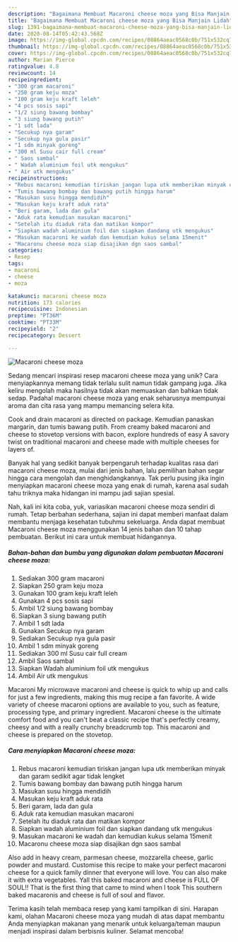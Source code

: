 ```yaml
---
description: "Bagaimana Membuat Macaroni cheese moza yang Bisa Manjain Lidah"
title: "Bagaimana Membuat Macaroni cheese moza yang Bisa Manjain Lidah"
slug: 1391-bagaimana-membuat-macaroni-cheese-moza-yang-bisa-manjain-lidah
date: 2020-08-14T05:42:43.568Z
image: https://img-global.cpcdn.com/recipes/08864aeac0568c0b/751x532cq70/macaroni-cheese-moza-foto-resep-utama.jpg
thumbnail: https://img-global.cpcdn.com/recipes/08864aeac0568c0b/751x532cq70/macaroni-cheese-moza-foto-resep-utama.jpg
cover: https://img-global.cpcdn.com/recipes/08864aeac0568c0b/751x532cq70/macaroni-cheese-moza-foto-resep-utama.jpg
author: Marian Pierce
ratingvalue: 4.8
reviewcount: 14
recipeingredient:
- "300 gram macaroni"
- "250 gram keju moza"
- "100 gram keju kraft leleh"
- "4 pcs sosis sapi"
- "1/2 siung bawang bombay"
- "3 siung bawang putih"
- "1 sdt lada"
- "Secukup nya garam"
- "Secukup nya gula pasir"
- "1 sdm minyak goreng"
- "300 ml Susu cair full cream"
- " Saos sambal"
- " Wadah aluminium foil utk mengukus"
- " Air utk mengukus"
recipeinstructions:
- "Rebus macaroni kemudian tiriskan jangan lupa utk memberikan minyak dan garam sedikit agar tidak lengket"
- "Tumis bawang bombay dan bawang putih hingga harum"
- "Masukan susu hingga mendidih"
- "Masukan keju kraft aduk rata"
- "Beri garam, lada dan gula"
- "Aduk rata kemudian masukan macaroni"
- "Setelah itu diaduk rata dan matikan kompor"
- "Siapkan wadah aluminium foil dan siapkan dandang utk mengukus"
- "Masukan macaroni ke wadah dan kemudian kukus selama 15menit"
- "Macaronu cheese moza siap disajikan dgn saos sambal"
categories:
- Resep
tags:
- macaroni
- cheese
- moza

katakunci: macaroni cheese moza 
nutrition: 173 calories
recipecuisine: Indonesian
preptime: "PT36M"
cooktime: "PT33M"
recipeyield: "2"
recipecategory: Dessert

---
```



![Macaroni cheese moza](https://img-global.cpcdn.com/recipes/08864aeac0568c0b/751x532cq70/macaroni-cheese-moza-foto-resep-utama.jpg)

Sedang mencari inspirasi resep macaroni cheese moza yang unik? Cara menyiapkannya memang tidak terlalu sulit namun tidak gampang juga. Jika keliru mengolah maka hasilnya tidak akan memuaskan dan bahkan tidak sedap. Padahal macaroni cheese moza yang enak seharusnya mempunyai aroma dan cita rasa yang mampu memancing selera kita.

Cook and drain macaroni as directed on package. Kemudian panaskan margarin, dan tumis bawang putih. From creamy baked macaroni and cheese to stovetop versions with bacon, explore hundreds of easy A savory twist on traditional macaroni and cheese made with multiple cheeses for layers of.

Banyak hal yang sedikit banyak berpengaruh terhadap kualitas rasa dari macaroni cheese moza, mulai dari jenis bahan, lalu pemilihan bahan segar hingga cara mengolah dan menghidangkannya. Tak perlu pusing jika ingin menyiapkan macaroni cheese moza yang enak di rumah, karena asal sudah tahu triknya maka hidangan ini mampu jadi sajian spesial.


Nah, kali ini kita coba, yuk, variasikan macaroni cheese moza sendiri di rumah. Tetap berbahan sederhana, sajian ini dapat memberi manfaat dalam membantu menjaga kesehatan tubuhmu sekeluarga. Anda dapat membuat Macaroni cheese moza menggunakan 14 jenis bahan dan 10 tahap pembuatan. Berikut ini cara untuk membuat hidangannya.

<!--inarticleads1-->

##### Bahan-bahan dan bumbu yang digunakan dalam pembuatan Macaroni cheese moza:

1. Sediakan 300 gram macaroni
1. Siapkan 250 gram keju moza
1. Gunakan 100 gram keju kraft leleh
1. Gunakan 4 pcs sosis sapi
1. Ambil 1/2 siung bawang bombay
1. Siapkan 3 siung bawang putih
1. Ambil 1 sdt lada
1. Gunakan Secukup nya garam
1. Sediakan Secukup nya gula pasir
1. Ambil 1 sdm minyak goreng
1. Sediakan 300 ml Susu cair full cream
1. Ambil  Saos sambal
1. Siapkan  Wadah aluminium foil utk mengukus
1. Ambil  Air utk mengukus


Macaroni My microwave macaroni and cheese is quick to whip up and calls for just a few ingredients, making this mug recipe a fan favorite. A wide variety of cheese macaroni options are available to you, such as feature, processing type, and primary ingredient. Macaroni cheese is the ultimate comfort food and you can&#39;t beat a classic recipe that&#39;s perfectly creamy, cheesy and with a really crunchy breadcrumb top. This macaroni and cheese is prepared on the stovetop. 

<!--inarticleads2-->

##### Cara menyiapkan Macaroni cheese moza:

1. Rebus macaroni kemudian tiriskan jangan lupa utk memberikan minyak dan garam sedikit agar tidak lengket
1. Tumis bawang bombay dan bawang putih hingga harum
1. Masukan susu hingga mendidih
1. Masukan keju kraft aduk rata
1. Beri garam, lada dan gula
1. Aduk rata kemudian masukan macaroni
1. Setelah itu diaduk rata dan matikan kompor
1. Siapkan wadah aluminium foil dan siapkan dandang utk mengukus
1. Masukan macaroni ke wadah dan kemudian kukus selama 15menit
1. Macaronu cheese moza siap disajikan dgn saos sambal


Also add in heavy cream, parmesan cheese, mozzarella cheese, garlic powder and mustard. Customise this recipe to make your perfect macaroni cheese for a quick family dinner that everyone will love. You can also make it with extra vegetables. Yall this baked macaroni and cheese is FULL OF SOUL!! That is the first thing that came to mind when I took This southern baked macaronis and cheese is full of soul and flavor. 

Terima kasih telah membaca resep yang kami tampilkan di sini. Harapan kami, olahan Macaroni cheese moza yang mudah di atas dapat membantu Anda menyiapkan makanan yang menarik untuk keluarga/teman maupun menjadi inspirasi dalam berbisnis kuliner. Selamat mencoba!

